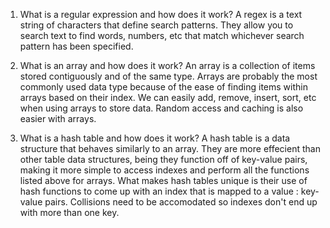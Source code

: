 1. What is a regular expression and how does it work?
A regex is a text string of characters that define search patterns. They allow you to search text to find words, numbers, etc that match whichever search pattern has been specified.
2. What is an array and how does it work?
An array is a collection of items stored contiguously and of the same type. Arrays are probably the most commonly used data type because of the ease of finding items within arrays based on their index. We can easily add, remove, insert, sort, etc when using arrays to store data. Random access and caching is also easier with arrays.

3. What is a hash table and how does it work?
A hash table is a data structure that behaves similarly to an array. They are more effecient than other table data structures, being they function off of key-value pairs, making it more simple to access indexes and perform all the functions listed above for arrays. What makes hash tables unique is their use of hash functions to come up with an index that is mapped to a value : key-value pairs. Collisions need to be accomodated so indexes don't end up with more than one key.